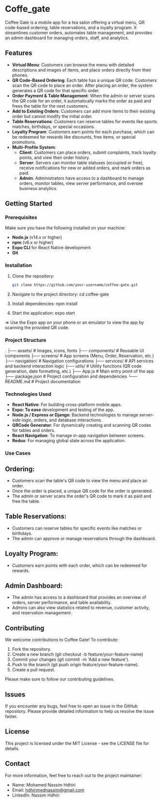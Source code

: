 # Coffe_gate
Coffee Gate is a mobile app for a tea salon offering a virtual menu, QR code-based ordering, table reservations, and a loyalty program. It streamlines customer orders, automates table management, and provides an admin dashboard for managing orders, staff, and analytics.

## Features

- **Virtual Menu**: Customers can browse the menu with detailed descriptions and images of items, and place orders directly from their phones.
- **QR Code-Based Ordering**: Each table has a unique QR code. Customers scan the QR code to place an order. After placing an order, the system generates a QR code for that specific order.
- **Order Payment & Table Management**: When the admin or server scans the QR code for an order, it automatically marks the order as paid and frees the table for the next customers.
- **Add to Existing Orders**: Customers can add more items to their existing order but cannot modify the initial order.
- **Table Reservations**: Customers can reserve tables for events like sports matches, birthdays, or special occasions.
- **Loyalty Program**: Customers earn points for each purchase, which can be redeemed for rewards like discounts, free items, or special promotions.
- **Multi-Profile System**:
  - **Client**: Customers can place orders, submit complaints, track loyalty points, and view their order history.
  - **Server**: Servers can monitor table statuses (occupied or free), receive notifications for new or added orders, and mark orders as paid.
  - **Admin**: Administrators have access to a dashboard to manage orders, monitor tables, view server performance, and oversee business analytics.

## Getting Started

### Prerequisites

Make sure you have the following installed on your machine:

- **Node.js** (v14.x or higher)
- **npm** (v6.x or higher)
- **Expo CLI** for React Native development
- **Git**

### Installation

1. Clone the repository:
   ```bash
   git clone https://github.com/your-username/coffee-gate.git

2. Navigate to the project directory:
  cd coffee-gate

4. Install dependencies:
  npm install

5. Start the application:
  expo start

=> Use the Expo app on your phone or an emulator to view the app by scanning the provided QR code.

### Project Structure

.
├── assets/             # Images, icons, fonts
├── components/         # Reusable UI components
├── screens/            # App screens (Menu, Order, Reservation, etc.)
├── navigation/         # Navigation configurations
├── services/           # API services and backend interaction logic
├── utils/              # Utility functions (QR code generation, date formatting, etc.)
├── App.js              # Main entry point of the app
├── package.json        # Project configuration and dependencies
└── README.md           # Project documentation

### Technologies Used

- **React Native**: For building cross-platform mobile apps.
- **Expo: To ease** development and testing of the app.
- **Node.js / Express or Django**: Backend technologies to manage server-side logic, orders, and database interactions.
- **QRCode Generator**: For dynamically creating and scanning QR codes for tables and orders.
- **React Navigation**: To manage in-app navigation between screens.
- **Redux**: For managing global state across the application.

### Use Cases
## Ordering:

- Customers scan the table's QR code to view the menu and place an order.
- Once the order is placed, a unique QR code for the order is generated.
- The admin or server scans the order's QR code to mark it as paid and free the table.

## Table Reservations:

- Customers can reserve tables for specific events like matches or birthdays.
- The admin can approve or manage reservations through the dashboard.

## Loyalty Program:

- Customers earn points with each order, which can be redeemed for rewards.

## Admin Dashboard:

- The admin has access to a dashboard that provides an overview of orders, server performance, and table availability.
- Admins can also view statistics related to revenue, customer activity, and reservation management.

## Contributing

We welcome contributions to Coffee Gate! To contribute:

1. Fork the repository.
2. Create a new branch
   (git checkout -b feature/your-feature-name)
3. Commit your changes
   (git commit -m 'Add a new feature').
4. Push to the branch
   (git push origin feature/your-feature-name).
5. Create a pull request.
   
Please make sure to follow our contributing guidelines.

## Issues

If you encounter any bugs, feel free to open an issue in the GitHub repository. Please provide detailed information to help us resolve the issue faster.

## License

This project is licensed under the MIT License - see the LICENSE file for details.

## Contact

For more information, feel free to reach out to the project maintainer:

- Name: Mohamed Nassim Hdhiri
- Email: hdhirimednassim@gmail.com
- LinkedIn: Nassim Hdhiri
